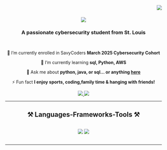 <img align="right" src="https://visitor-badge.laobi.icu/badge?page_id=shacquilleEdwards.ShacquilleEdwards" />

<h1 align="center">
    <img src="https://readme-typing-svg.herokuapp.com/?font=Righteous&size=35&center=true&vCenter=true&width=500&height=70&duration=4000&lines=Hi+There!+👋;+I'm+Shacquille+Edwards!;" />
</h1>

<h3 align="center">A passionate cybersecurity student from St. Louis</h3>

<br/>

<div align="center">
 
 🔭 I’m currently enrolled in SavyCoders **March 2025 Cybersecurity Cohort**
 
 🌱 I’m currently learning **sql, Python, AWS**

💬 Ask me about **python, java, or sql... or anything [here](https://github.com/shacquilleedwards/Learning_coding.git)**

⚡ Fun fact **I enjoy sports, coding,family time & hanging with friends!**

 </div>
 
<div align="center"> 
  <a href="mailto:Shacquillee96@gmail.com">
    <img src="https://img.shields.io/badge/Gmail-333333?style=for-the-badge&logo=gmail&logoColor=red" />
  </a>
  <a href="https://www.linkedin.com/public-profile/settings?trk=d_flagship3_profile_self_view_public_profile" target="_blank">
    <img src="https://img.shields.io/badge/LinkedIn-0077B5?style=for-the-badge&logo=linkedin&logoColor=white" target="_blank" />
  </a>

  </a>
</div>

 <hr/>
 
<h2 align="center">⚒️ Languages-Frameworks-Tools ⚒️</h2>
<br/>
<div align="center">
    <img src="https://skillicons.dev/icons?i=vscode,github,bash,git" />
    <img src="https://skillicons.dev/icons?i=java,python,mysql,aws,azure" /><br>
</div>

<br/>
<hr/>
